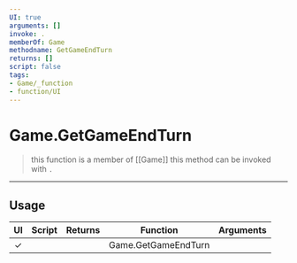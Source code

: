```yaml
---
UI: true
arguments: []
invoke: .
memberOf: Game
methodname: GetGameEndTurn
returns: []
script: false
tags:
- Game/_function
- function/UI
---
```

# Game.GetGameEndTurn
> this function is a member of [[Game]]
> this method can be invoked with `.`
-----
## Usage
|  UI | Script | Returns | Function | Arguments |
|:---:|:------:|-------:|:--------:|:---------|
|✓| ||Game.GetGameEndTurn||
